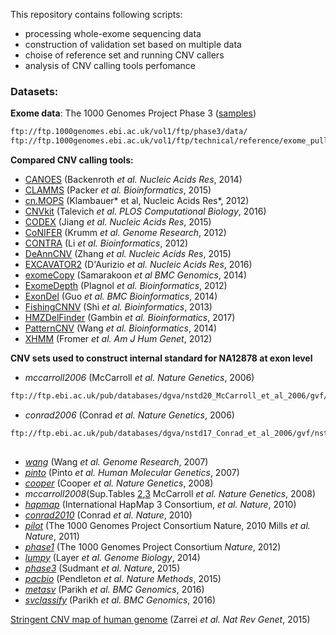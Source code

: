 This repository contains following scripts:
 - processing whole-exome sequencing data
 - construction of validation set based on multiple data
 - choise of reference set and running CNV callers
 - analysis of CNV calling tools perfomance
 
 



### Datasets:
**Exome data**: The 1000 Genomes Project Phase 3 ([samples](https://github.com/bioinformatics-IBCH/Comparasion-study-of-germline-CNV-tools/blob/master/samples.csv))
```bash
ftp://ftp.1000genomes.ebi.ac.uk/vol1/ftp/phase3/data/
ftp://ftp.1000genomes.ebi.ac.uk/vol1/ftp/technical/reference/exome_pull_down_targets/20130108.exome.targets.bed
```            


**Compared CNV calling tools:**
 - [CANOES](www.columbia.edu/~ys2411/canoes/)  (Backenroth *et al. Nucleic Acids Res*, 2014)
 - [CLAMMS](https://github.com/rgcgithub/clamms)  (Packer *et al. Bioinformatics*, 2015) 
 - [cn.MOPS](http://bioconductor.org/packages/release/bioc/html/cn.mops.html)  (Klambauer* et al, Nucleic Acids Res*, 2012)
 - [CNVkit](https://cnvkit.readthedocs.io/en/stable/)  (Talevich *et al. PLOS Computational Biology*, 2016)
 - [CODEX](https://github.com/yuchaojiang/CODEX) (Jiang *et al. Nucleic Acids Res*, 2015)
 - [CoNIFER](http://conifer.sourceforge.net/index.html) (Krumm *et al. Genome Research*, 2012)
 - [CONTRA](http://contra-cnv.sourceforge.net/) (Li *et al. Bioinformatics*, 2012)
 - [DeAnnCNV](https://mcg.ustc.edu.cn/bsc/cnv/) (Zhang *et al. Nucleic Acids Res*, 2015)
 - [EXCAVATOR2](https://sourceforge.net/projects/excavator2tool/) (D'Aurizio *et al. Nucleic Acids Res*, 2016)
 - [exomeCopy](https://bioconductor.org/packages/release/bioc/html/exomeCopy.html) (Samarakoon *et al  BMC Genomics*, 2014)
 - [ExomeDepth](https://cran.r-project.org/web/packages/ExomeDepth/index.html) (Plagnol *et al. Bioinformatics*, 2012)
 - [ExonDel](https://github.com/slzhao/ExonDel) (Guo *et al. BMC Bioinformatics*, 2014)
 - [FishingCNNV](https://sourceforge.net/projects/fishingcnv/) (Shi *et al. Bioinformatics*, 2013)
 - [HMZDelFinder](https://github.com/BCM-Lupskilab/HMZDelFinder) (Gambin *et al. Bioinformatics*, 2017)
 - [PatternCNV](https://github.com/svsgvarma/patternCNV) (Wang *et al. Bioinformatics*, 2014)
 - [XHMM](https://statgen.bitbucket.io/xhmm/index.html) (Fromer *et al. Am J Hum Genet*, 2012)
 
 **CNV sets used to construct internal standard  for NA12878 at exon level**
 
- *mccarroll2006* (McCarroll *et al. Nature Genetics*, 2006) 
```bash
ftp://ftp.ebi.ac.uk/pub/databases/dgva/nstd20_McCarroll_et_al_2006/gvf/nstd20_McCarroll_et_al_2006.2015-11-02.GRCh37.Remapped.gvf) 
```
 - *conrad2006* (Conrad *et al. Nature Genetics*, 2006)
```bash
ftp://ftp.ebi.ac.uk/pub/databases/dgva/nstd17_Conrad_et_al_2006/gvf/nstd17_Conrad_et_al_2006.2015-11-02.GRCh37.Remapped.gvf
 
```
- [*wang*](ftp://ftp.ebi.ac.uk/pub/databases/dgva/nstd64_Wang_et_al_2007/gvf/nstd64_Wang_et_al_2007.2017-10-03.GRCh37.Remapped.gvf) (Wang *et al. Genome Research*, 2007)
- [*pinto*](ftp://ftp.ebi.ac.uk/pub/databases/dgva/estd55_Pinto_et_al_2007/gvf/estd55_Pinto_et_al_2007.2014-04-02.GRCh37.Remapped.gvf) (Pinto *et al. Human Molecular Genetics*, 2007)
- [*cooper*](ftp://ftp.ebi.ac.uk/pub/databases/dgva/nstd14_Cooper_et_al_2008/gvf/nstd14_Cooper_et_al_2008.2015-11-02.GRCh37.Remapped.gvf) (Cooper *et al. Nature Genetics*, 2008)
- *mccarroll2008*(Sup.Tables [2](https://static-content.springer.com/esm/art%3A10.1038%2Fng.238/MediaObjects/41588_2008_BFng238_MOESM24_ESM.xls),[3](https://static-content.springer.com/esm/art%3A10.1038%2Fng.238/MediaObjects/41588_2008_BFng238_MOESM25_ESM.xls) McCarroll *et al. Nature Genetics*, 2008)
- [*hapmap*](ftp://ftp.ncbi.nlm.nih.gov/hapmap/cnv_data/hm3_cnv_submission.txt) (International HapMap 3 Consortium, *et al. Nature*, 2010)
- [*conrad2010*](https://static-content.springer.com/esm/art%3A10.1038%2Fnature08516/MediaObjects/41586_2010_BFnature08516_MOESM10_ESM.xls) (Conrad *et al. Nature*, 2010)
- [*pilot*](ftp://ftp-trace.ncbi.nih.gov/1000genomes/ftp/pilot_data/paper_data_sets/companion_papers/mapping_structural_variation/MasterValidation.Pilot2.all.leftmost.061510.txt) (The 1000 Genomes Project Consortium Nature, 2010 Mills *et al. Nature*, 2011)
- [*phase1*](ftp://ftp.ebi.ac.uk/pub/databases/dgva/estd199_1000_Genomes_Consortium_Phase_1/gvf/estd199_1000_Genomes_Consortium_Phase_1.2013-06-27.GRCh37.Submitted.gvf) (The 1000 Genomes Project Consortium *Nature*, 2012)
- [*lumpy*](https://static-content.springer.com/esm/art%3A10.1186%2Fgb-2014-15-6-r84/MediaObjects/13059_2013_3363_MOESM4_ESM.zip) (Layer *et al. Genome Biology*, 2014)
- [*phase3*](ftp://ftp.1000genomes.ebi.ac.uk/vol1/ftp/phase3/integrated_sv_map/ALL.wgs.mergedSV.v8.20130502.svs.genotypes.vcf.gz)  (Sudmant *et al. Nature*, 2015)
- [*pacbio*](ftp://ftp-trace.ncbi.nlm.nih.gov/giab/ftp/data/NA12878/NA12878_PacBio_MtSinai/NA12878.sorted.vcf.gz) (Pendleton *et al. Nature Methods*, 2015)
- [*metasv*](ftp://ftp-trace.ncbi.nlm.nih.gov/giab/ftp/technical/svclassify_Manuscript/Supplementary_Information/metasv_trio_validation/NA12878_svs.vcf.gz) (Parikh *et al. BMC Genomics*, 2016)
- [*svclassify*](ftp://ftp-trace.ncbi.nlm.nih.gov/giab/ftp/technical/svclassify_Manuscript/Supplementary_Information/Personalis_1000_Genomes_deduplicated_deletions.bed) (Parikh *et al. BMC Genomics*, 2016)

[Stringent CNV map of human genome](https://static-content.springer.com/esm/art%3A10.1038%2Fnrg3871/MediaObjects/41576_2015_BFnrg3871_MOESM27_ESM.xls) (Zarrei *et al. Nat Rev Genet*, 2015)
